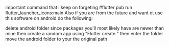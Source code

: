 important command that i keep on forgeting
#flutter pub run flutter_launcher_icons:main
Also if you are from the future and want ot use this software on android 
do the following:

delete android folder since packages you'll most likely have are newer than mine
then  create a random app using "Flutter create <examplename>" then enter the folder move the android folder to your the original path
  
